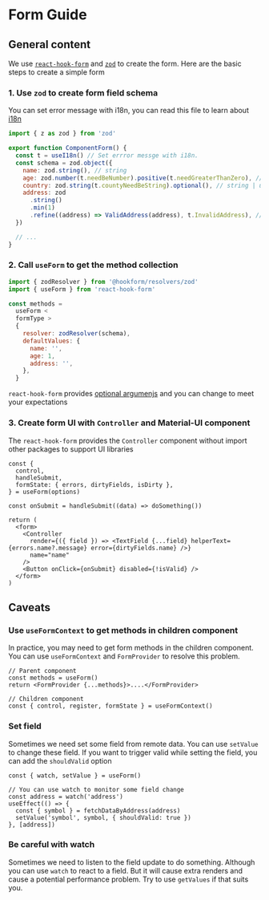 # Form Guide

## General content

We use [`react-hook-form`](https://react-hook-form.com/) and [`zod`](https://github.com/colinhacks/zod#error-formatting) to create the form. Here are the basic steps to create a simple form

### 1. Use `zod` to create form field schema

You can set error message with i18n, you can read this file to learn about [i18n](i18n-guide.md)

```js
import { z as zod } from 'zod'

export function ComponentForm() {
  const t = useI18n() // Set errror messge with i18n.
  const schema = zod.object({
    name: zod.string(), // string
    age: zod.number(t.needBeNumber).positive(t.needGreaterThanZero), // > 0
    country: zod.string(t.countyNeedBeString).optional(), // string | undefiend
    address: zod
      .string()
      .min(1)
      .refine((address) => ValidAddress(address), t.InvalidAddress), // You can use other methods to validate this field
  })

  // ...
}
```

### 2. Call `useForm` to get the method collection

```js
import { zodResolver } from '@hookform/resolvers/zod'
import { useForm } from 'react-hook-form'

const methods =
  useForm <
  formType >
  {
    resolver: zodResolver(schema),
    defaultValues: {
      name: '',
      age: 1,
      address: '',
    },
  }
```

`react-hook-form` provides [optional argumenjs](https://react-hook-form.com/api/useform) and you can change to meet your expectations

### 3. Create form UI with `Controller` and Material-UI component

The `react-hook-form` provides the `Controller` component without import other packages to support UI libraries

```tsx
const {
  control,
  handleSubmit,
  formState: { errors, dirtyFields, isDirty },
} = useForm(options)

const onSubmit = handleSubmit((data) => doSomething())

return (
  <form>
    <Controller
      render={({ field }) => <TextField {...field} helperText={errors.name?.message} error={dirtyFields.name} />}
      name="name"
    />
    <Button onClick={onSubmit} disabled={!isValid} />
  </form>
)
```

## Caveats

### Use `useFormContext` to get methods in children component

In practice, you may need to get form methods in the children component. You can use `useFormContext` and `FormProvider` to resolve this problem.

```tsx
// Parent component
const methods = useForm()
return <FormProvider {...methods}>....</FormProvider>

// Children component
const { control, register, formState } = useFormContext()
```

### Set field

Sometimes we need set some field from remote data. You can use `setValue` to change these field. If you want to trigger valid while setting the field, you can add the `shouldValid` option

```tsx
const { watch, setValue } = useForm()

// You can use watch to monitor some field change
const address = watch('address')
useEffect(() => {
  const { symbol } = fetchDataByAddress(address)
  setValue('symbol', symbol, { shouldValid: true })
}, [address])
```

### Be careful with watch

Sometimes we need to listen to the field update to do something. Although you can use `watch` to react to a field. But it will cause extra renders and cause a potential performance problem. Try to use `getValues` if that suits you.
